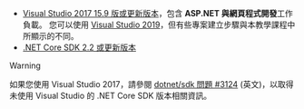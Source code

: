 * [Visual Studio 2017 15.9 版或更新版本](https://visualstudio.microsoft.com/downloads/)，包含 **ASP.NET 與網頁程式開發**工作負載。 您可以使用 [Visual Studio 2019](https://visualstudio.microsoft.com/downloads/?utm_medium=microsoft&utm_source=docs.microsoft.com&utm_campaign=inline+link&utm_content=download+vs2019)，但有些專案建立步驟與本教學課程中所顯示的不同。
* [.NET Core SDK 2.2 或更新版本](https://dotnet.microsoft.com/download/dotnet-core)

> [!WARNING]
> 如果您使用 Visual Studio 2017，請參閱 [dotnet/sdk 問題 #3124](https://github.com/dotnet/sdk/issues/3124) \(英文\)，以取得未使用 Visual Studio 的 .NET Core SDK 版本相關資訊。
